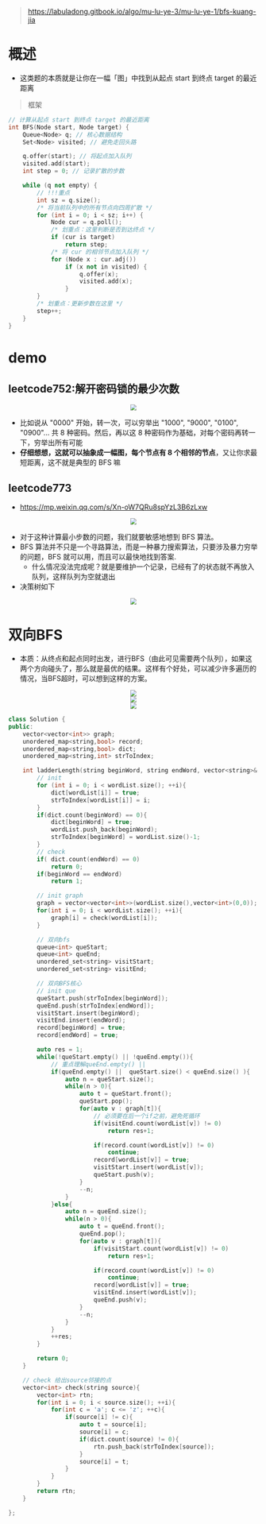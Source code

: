 > https://labuladong.gitbook.io/algo/mu-lu-ye-3/mu-lu-ye-1/bfs-kuang-jia

# 概述
- 这类题的本质就是让你在一幅「图」中找到从起点 start 到终点 target 的最近距离

> 框架
```cpp
// 计算从起点 start 到终点 target 的最近距离
int BFS(Node start, Node target) {
    Queue<Node> q; // 核心数据结构
    Set<Node> visited; // 避免走回头路

    q.offer(start); // 将起点加入队列
    visited.add(start);
    int step = 0; // 记录扩散的步数

    while (q not empty) {
        // !!!重点
        int sz = q.size();
        /* 将当前队列中的所有节点向四周扩散 */
        for (int i = 0; i < sz; i++) {
            Node cur = q.poll();
            /* 划重点：这里判断是否到达终点 */
            if (cur is target)
                return step;
            /* 将 cur 的相邻节点加入队列 */
            for (Node x : cur.adj())
                if (x not in visited) {
                    q.offer(x);
                    visited.add(x);
                }
        }
        /* 划重点：更新步数在这里 */
        step++;
    }
}
```

# demo

## leetcode752:解开密码锁的最少次数
<div align="center" style="zoom:80%"><img src="./pic/752-1.png"></div>


- 比如说从 "0000" 开始，转一次，可以穷举出 "1000", "9000", "0100", "0900"... 共 8 种密码。然后，再以这 8 种密码作为基础，对每个密码再转一下，穷举出所有可能
- **仔细想想，这就可以抽象成一幅图，每个节点有 8 个相邻的节点**，又让你求最短距离，这不就是典型的 BFS 嘛

## leetcode773
- https://mp.weixin.qq.com/s/Xn-oW7QRu8spYzL3B6zLxw

<div align="center" style="zoom:80%"><img src="./pic/773-1.png"></div>

- 对于这种计算最小步数的问题，我们就要敏感地想到 BFS 算法。
- BFS 算法并不只是一个寻路算法，而是一种暴力搜索算法，只要涉及暴力穷举的问题，BFS 就可以用，而且可以最快地找到答案.
  - 什么情况没法完成呢？就是要维护一个记录，已经有了的状态就不再放入队列，这样队列为空就退出
- 决策树如下
<div align="center" style="zoom:80%"><img src="./pic/773-2.png"></div>

# 双向BFS
- 本质：从终点和起点同时出发，进行BFS（由此可见需要两个队列），如果这两个方向碰头了，那么就是最优的结果。这样有个好处，可以减少许多遍历的情况，当BFS超时，可以想到这样的方案。
<div align="center" style="zoom:80%"><img src="./pic/108-1.png"></div>

<div align="center" style="zoom:80%"><img src="./pic/108-2.png"></div>


<div align="center" style="zoom:80%"><img src="./pic/108-3.png"></div>

```cpp
class Solution {
public:
    vector<vector<int>> graph;
    unordered_map<string,bool> record;
    unordered_map<string,bool> dict;
    unordered_map<string,int> strToIndex;

    int ladderLength(string beginWord, string endWord, vector<string>& wordList) {
        // init
        for (int i = 0; i < wordList.size(); ++i){
            dict[wordList[i]] = true;
            strToIndex[wordList[i]] = i;
        }
        if(dict.count(beginWord) == 0){
            dict[beginWord] = true;
            wordList.push_back(beginWord);
            strToIndex[beginWord] = wordList.size()-1;
        }
        // check
        if( dict.count(endWord) == 0)
            return 0;
        if(beginWord == endWord)
            return 1;

        // init graph
        graph = vector<vector<int>>(wordList.size(),vector<int>(0,0));
        for(int i = 0; i < wordList.size(); ++i){
            graph[i] = check(wordList[i]);
        }

        // 双向bfs
        queue<int> queStart;
        queue<int> queEnd;
        unordered_set<string> visitStart;
        unordered_set<string> visitEnd;

        // 双向BFS核心
        // init que
        queStart.push(strToIndex[beginWord]);
        queEnd.push(strToIndex[endWord]);
        visitStart.insert(beginWord);
        visitEnd.insert(endWord);
        record[beginWord] = true;
        record[endWord] = true;

        auto res = 1;
        while(!queStart.empty() || !queEnd.empty()){
            // 重点理解queEnd.empty() ||
            if(queEnd.empty() ||  queStart.size() < queEnd.size() ){
                auto n = queStart.size();
                while(n > 0){
                    auto t = queStart.front();
                    queStart.pop();
                    for(auto v : graph[t]){
                        // 必须要在后一个if之前，避免死循环
                        if(visitEnd.count(wordList[v]) != 0)
                            return res+1;

                        if(record.count(wordList[v]) != 0)
                            continue;
                        record[wordList[v]] = true;
                        visitStart.insert(wordList[v]);
                        queStart.push(v);
                    }
                    --n;
                }
            }else{
                auto n = queEnd.size();
                while(n > 0){
                    auto t = queEnd.front();
                    queEnd.pop();
                    for(auto v : graph[t]){
                        if(visitStart.count(wordList[v]) != 0)
                            return res+1;

                        if(record.count(wordList[v]) != 0)
                            continue;
                        record[wordList[v]] = true;
                        visitEnd.insert(wordList[v]);
                        queEnd.push(v);
                    }
                    --n;
                }
            }
            ++res;
        }

        return 0;
    }

    // check 给出source邻接的点
    vector<int> check(string source){
        vector<int> rtn;
        for(int i = 0; i < source.size(); ++i){
            for(int c = 'a'; c <= 'z'; ++c){
                if(source[i] != c){
                    auto t = source[i];
                    source[i] = c;
                    if(dict.count(source) != 0){
                        rtn.push_back(strToIndex[source]);
                    }
                    source[i] = t;
                }
            }
        }
        return rtn;
    }

};
```